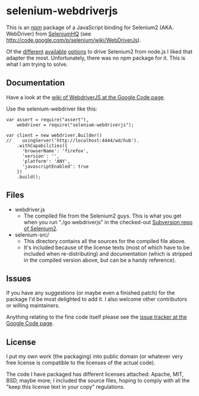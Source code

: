 # selenium-webdriverjs

This is an [npm](http://npmjs.org/) package of a JavaScript binding for Selenium2 (AKA. WebDriver) from [SeleniumHQ](http://seleniumhq.org/) (see http://code.google.com/p/selenium/wiki/WebDriverJs).

Of the [different](https://github.com/admc/wd/) [available](https://github.com/Camme/webdriverjs/) [options](https://github.com/LearnBoost/soda) to drive Selenium2 from node.js I liked that adapter the most. Unfortunately, there was no npm package for it. This is what I am trying to solve.

## Documentation

Have a look at the [wiki of WebdriverJS at the Google Code page](http://code.google.com/p/selenium/wiki/WebDriverJs).

Use the selenium-webdriver like this:

    var assert = require("assert"),
        webdriver = require("selenium-webdriverjs");
    
    var client = new webdriver.Builder()
    //    usingServer('http://localhost:4444/wd/hub').
        .withCapabilities({
          'browserName': 'firefox',
          'version': '',
          'platform': 'ANY',
          'javascriptEnabled': true
        })
        .build();


## Files

* webdriver.js
  * The compiled file from the Selenium2 guys. This is what you get when you run "./go webdriverjs" in the checked-out [Subversion repo of Selenium2](http://code.google.com/p/selenium/source/checkout).
* selenium-src/
  * This directory contains all the sources for the compiled file above.
  * It's included because of the license texts (most of which have to be included when re-distributing) and documentation (which is stripped in the compiled version above, but can be a handy reference).

## Issues

If you have any suggestions (or maybe even a finished patch) for the package I'd be most delighted to add it. I also welcome other contributors or willing maintainers.

Anything relating to the fine code itself please see the [issue tracker at the Google Code page](http://code.google.com/p/selenium/issues/).

## License

I put my own work (the packaging) into public domain (or whatever very free license is compatible to the licenses of the actual code).

The code I have packaged has different licenses attached: Apache, MIT, BSD, maybe more; I included the source files, hoping to comply with all the "keep this license text in your copy" regulations.
